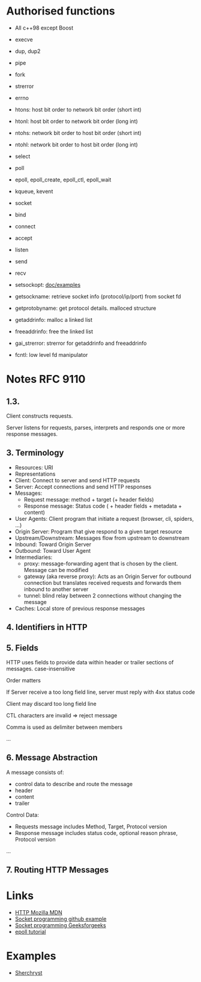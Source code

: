 # Authorised functions

- All c++98 except Boost

- execve
- dup, dup2
- pipe
- fork

- strerror
- errno

- htons: host bit order to network bit order (short int)
- htonl: host bit order to network bit order (long int)
- ntohs: network bit order to host bit order (short int)
- ntohl: network bit order to host bit order (long int)

- select
- poll
- epoll, epoll_create, epoll_ctl, epoll_wait
- kqueue, kevent

- socket
- bind
- connect

- accept
- listen
- send
- recv

- setsockopt: [doc/examples](https://www.ibm.com/docs/en/zos/2.1.0?topic=functions-setsockopt-set-options-associated-socket)
- getsockname: retrieve socket info (protocol/ip/port) from socket fd
- getprotobyname: get protocol details. malloced structure

- getaddrinfo: malloc a linked list
- freeaddrinfo: free the linked list
- gai_strerror: strerror for getaddrinfo and freeaddrinfo

- fcntl: low level fd manipulator

# Notes RFC 9110

## 1.3.

Client constructs requests.

Server listens for requests, parses, interprets and responds one or more response messages.

## 3. Terminology

- Resources: URI
- Representations
- Client: Connect to server and send HTTP requests
- Server: Accept connections and send HTTP responses
- Messages: 
	- Request message: method + target (+ header fields)
	- Response message: Status code ( + header fields + metadata + content)
- User Agents: Client program that initiate a request (browser, cli, spiders, ...)
- Origin Server: Program that give respond to a given target resource
- Upstream/Downstream: Messages flow from upstream to downstream
- Inbound: Toward Origin Server
- Outbound: Toward User Agent
- Intermediaries:
	- proxy: message-forwarding agent that is chosen by the client. Message can be modified
	- gateway (aka reverse proxy): Acts as an Origin Server for outbound connection but translates received requests and forwards them inbound to another server
	- tunnel: blind relay between 2 connections without changing the message
- Caches: Local store of previous response messages

## 4. Identifiers in HTTP

## 5. Fields

HTTP uses fields to provide data within header or trailer sections of messages. case-insensitive

Order matters

If Server receive a too long field line, server must reply with 4xx status code

Client may discard too long field line

CTL characters are invalid => reject message

Comma is used as delimiter between members

...

## 6. Message Abstraction

A message consists of:

- control data to describe and route the message
- header
- content
- trailer

Control Data:

- Requests message includes Method, Target, Protocol version
- Response message includes status code, optional reason phrase, Protocol version

...

## 7. Routing HTTP Messages

# Links

- [HTTP Mozilla MDN](https://developer.mozilla.org/en-US/docs/Web/HTTP)
- [Socket programming github example](https://github.com/kusdavletov/socket-programming-simple-server-and-client)
- [Socket programming Geeksforgeeks](https://www.geeksforgeeks.org/socket-programming-cc/)
- [epoll tutorial](https://www.suchprogramming.com/epoll-in-3-easy-steps/)

# Examples

- [Sherchryst](https://github.com/Sherchryst/42-webserv)